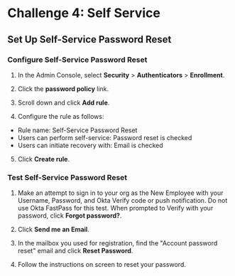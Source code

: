 # Challenge 4: Self Service

## Set Up Self-Service Password Reset

### Configure Self-Service Password Reset

1. In the Admin Console, select **Security** > **Authenticators** > **Enrollment**.

2. Click the **password policy** link.

3. Scroll down and click **Add rule**.

4. Configure the rule as follows:

- Rule name: Self-Service Password Reset
- Users can perform self-service: Password reset is checked
- Users can initiate recovery with: Email is checked

5. Click **Create rule**.

### Test Self-Service Password Reset

1. Make an attempt to sign in to your org as the New Employee with your Username, Password, and Okta Verify code or push notification. Do not use Okta FastPass for this test. When prompted to Verify with your password, click **Forgot password?**.

2. Click **Send me an Email**.

3. In the mailbox you used for registration, find the "Account password reset" email and click **Reset Password**.

4. Follow the instructions on screen to reset your password.

